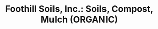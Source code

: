 ---
title: "Foothill Soils, Inc.: Soils, Compost, Mulch (ORGANIC)"
url: /newhall/foothill-soils-inc-soils-compost-mulch-organic/
shop: garden centre
---